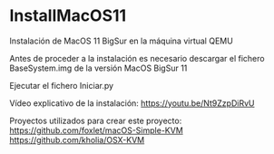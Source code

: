 # InstallMacOS11
Instalación de MacOS 11 BigSur en la máquina virtual QEMU

Antes de proceder a la instalación es necesario descargar el fichero BaseSystem.img de la versión MacOS BigSur 11

Ejecutar el fichero Iniciar.py

Vídeo explicativo de la instalación: https://youtu.be/Nt9ZzpDiRvU

Proyectos utilizados para crear este proyecto:
https://github.com/foxlet/macOS-Simple-KVM
https://github.com/kholia/OSX-KVM
